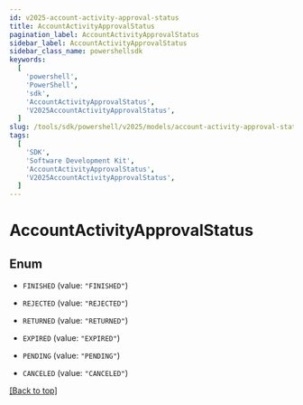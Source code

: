 ```yaml
---
id: v2025-account-activity-approval-status
title: AccountActivityApprovalStatus
pagination_label: AccountActivityApprovalStatus
sidebar_label: AccountActivityApprovalStatus
sidebar_class_name: powershellsdk
keywords:
  [
    'powershell',
    'PowerShell',
    'sdk',
    'AccountActivityApprovalStatus',
    'V2025AccountActivityApprovalStatus',
  ]
slug: /tools/sdk/powershell/v2025/models/account-activity-approval-status
tags:
  [
    'SDK',
    'Software Development Kit',
    'AccountActivityApprovalStatus',
    'V2025AccountActivityApprovalStatus',
  ]
---
```


# AccountActivityApprovalStatus

## Enum

- `FINISHED` (value: `"FINISHED"`)

- `REJECTED` (value: `"REJECTED"`)

- `RETURNED` (value: `"RETURNED"`)

- `EXPIRED` (value: `"EXPIRED"`)

- `PENDING` (value: `"PENDING"`)

- `CANCELED` (value: `"CANCELED"`)

[[Back to top]](#)

